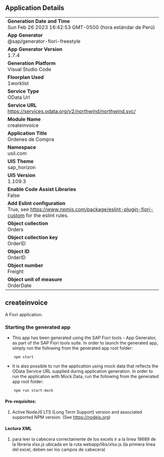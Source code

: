 ## Application Details
|               |
| ------------- |
|**Generation Date and Time**<br>Sun Feb 26 2023 16:42:53 GMT-0500 (hora estándar de Perú)|
|**App Generator**<br>@sap/generator-fiori-freestyle|
|**App Generator Version**<br>1.7.4|
|**Generation Platform**<br>Visual Studio Code|
|**Floorplan Used**<br>1worklist|
|**Service Type**<br>OData Url|
|**Service URL**<br>https://services.odata.org/v2/northwind/northwind.svc/
|**Module Name**<br>createinvoice|
|**Application Title**<br>Ordenes de Compra|
|**Namespace**<br>usil.com|
|**UI5 Theme**<br>sap_horizon|
|**UI5 Version**<br>1.109.3|
|**Enable Code Assist Libraries**<br>False|
|**Add Eslint configuration**<br>True, see https://www.npmjs.com/package/eslint-plugin-fiori-custom for the eslint rules.|
|**Object collection**<br>Orders|
|**Object collection key**<br>OrderID|
|**Object ID**<br>OrderID|
|**Object number**<br>Freight|
|**Object unit of measure**<br>OrderDate|

## createinvoice

A Fiori application.

### Starting the generated app

-   This app has been generated using the SAP Fiori tools - App Generator, as part of the SAP Fiori tools suite.  In order to launch the generated app, simply run the following from the generated app root folder:

```
    npm start
```

- It is also possible to run the application using mock data that reflects the OData Service URL supplied during application generation.  In order to run the application with Mock Data, run the following from the generated app root folder:

```
    npm run start-mock
```

#### Pre-requisites:

1. Active NodeJS LTS (Long Term Support) version and associated supported NPM version.  (See https://nodejs.org)

#### Lectura XML

1. para leer la cabecera correctamente de los excels ir a la linea 18689 de la libreria xlsx.js ubicada en la ruta webapp/libs/xlsx.js (la primera linea del excel, deben ser los campos de cabecera)
